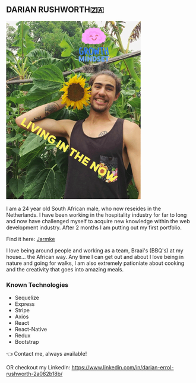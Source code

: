 ## DARIAN RUSHWORTH:south_africa:
![DarianSunflower](https://github.com/DarianRushworth/DarianRushworth/blob/master/Animated%20GIF-downsized_large(1).gif)

I am a 24 year old South African male, who now reseides in the Netherlands. I have been working in the hospitality industry for far to long and now 
have challenged myself to acquire new knowledge within the web development industry. After 2 months I am putting out my first portfolio.

Find it here:  [Jarmke](https://github.com/DarianRushworth/JarmkeFrontend)

I love being around people and working as a team, Braai's (BBQ's) at my house... the African way. Any time I can get out and about I love being in nature and going for walks, I am also extremely pationiate about cooking and the creativity that goes into amazing meals.

### Known Technologies
* Sequelize
* Express
* Stripe
* Axios
* React
* React-Native
* Redux
* Bootstrap

:point_left: Contact me, always available!

OR checkout my LinkedIn: https://www.linkedin.com/in/darian-errol-rushworth-2a082b18b/
<!--
**DarianRushworth/DarianRushworth** is a ✨ _special_ ✨ repository because its `README.md` (this file) appears on your GitHub profile.

Here are some ideas to get you started:

- 🔭 I’m currently working on ...
- 🌱 I’m currently learning ...
- 👯 I’m looking to collaborate on ...
- 🤔 I’m looking for help with ...
- 💬 Ask me about ...
- 📫 How to reach me: ...
- 😄 Pronouns: ...
- ⚡ Fun fact: ...
-->
